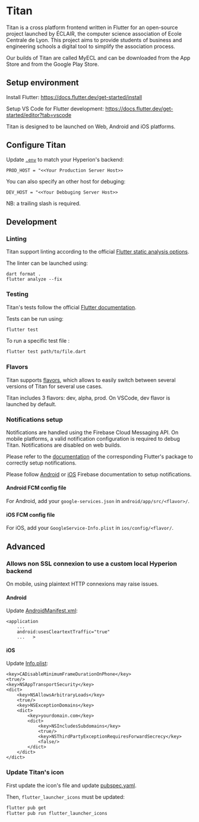 # Titan

Titan is a cross platform frontend written in Flutter for an open-source project launched by ÉCLAIR, the computer science association of Ecole Centrale de Lyon. This project aims to provide students of business and engineering schools a digital tool to simplify the association process.

Our builds of Titan are called MyECL and can be downloaded from the App Store and from the Google Play Store.

## Setup environment

Install Flutter:
https://docs.flutter.dev/get-started/install

Setup VS Code for Flutter development:
https://docs.flutter.dev/get-started/editor?tab=vscode

Titan is designed to be launched on Web, Android and iOS platforms.

## Configure Titan

Update [`.env`](.env) to match your Hyperion's backend:

`PROD_HOST = "<<Your Production Server Host>>`

You can also specify an other host for debuging:

`DEV_HOST = "<<Your Debbuging Server Host>>`

NB: a trailing slash is required.

## Development

### Linting
Titan support linting according to the official [Flutter static analysis options](https://dart.dev/guides/language/analysis-options).

The linter can be launched using:
```
dart format .
flutter analyze --fix
```

### Testing

Titan's tests follow the official [Flutter documentation](https://docs.flutter.dev/testing).

Tests can be run using:
```bash
flutter test
```

To run a specific test file :
```bash
flutter test path/to/file.dart
```

### Flavors

Titan supports [flavors](https://docs.flutter.dev/deployment/flavors), which allows to easily switch between several versions of Titan for several use cases.

Titan includes 3 flavors: dev, alpha, prod. On VSCode, dev flavor is launched by default.

### Notifications setup

Notifications are handled using the Firebase Cloud Messaging API. On mobile platforms, a valid notification configuration is required to debug Titan. Notifications are disabled on web builds.

Please refer to the [documentation](https://pub.dev/packages/firebase_messaging) of the corresponding Flutter's package to correctly setup notifications.

Please follow [Android](https://firebase.google.com/docs/cloud-messaging/android/client) or [iOS](https://firebase.google.com/docs/cloud-messaging/ios/client) Firebase documentation to setup notifications.

#### Android FCM config file
For Android, add your `google-services.json` in `android/app/src/<flavor>/`.

#### iOS FCM config file
For iOS, add your `GoogleService-Info.plist` in `ios/config/<flavor/`.

## Advanced

### Allows non SSL connexion to use a custom local Hyperion backend

On mobile, using plaintext HTTP connexions may raise issues.

#### Android
Update [AndroidManifest.xml](./android/app/src/main/AndroidManifest.xml):
```
<application
    ...
    android:usesCleartextTraffic="true"
    ...   >
```

#### iOS
Update [Info.plist](ios/Runner/Info.plist):

```
<key>CADisableMinimumFrameDurationOnPhone</key>
<true/>
<key>NSAppTransportSecurity</key>
<dict>
	<key>NSAllowsArbitraryLoads</key>
	<true/>
	<key>NSExceptionDomains</key>
	<dict>
		<key>yourdomain.com</key>
		<dict>
			<key>NSIncludesSubdomains</key>
			<true/>
			<key>NSThirdPartyExceptionRequiresForwardSecrecy</key>
			<false/>
		</dict>
	</dict>
</dict>
```

### Update Titan's icon

First update the icon's file and update [pubspec.yaml](./pubspec.yaml).

Then, `flutter_launcher_icons` must be updated:
```bash
flutter pub get
flutter pub run flutter_launcher_icons
```
